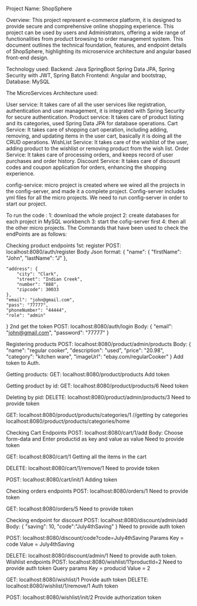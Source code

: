 Project Name: ShopSphere

Overview:
This project represent e-commerce platform, it is designed to provide secure and comprehensive online shopping experience. This project can be used by users and Administrators, offering a wide range of functionalities from product browsing to order management system. This document outlines the technical foundation, features, and endpoint details of ShopSphere, highlighting its microservice architecture and angular based front-end design. 

Technology used:
Backend: Java SpringBoot Spring Data JPA, Spring Security with JWT, Spring Batch
Frontend: Angular and bootstrap,
Database: MySQL

The MicroServices Architecture used:

User service: It takes care of all the user services like registration, authentication and user management, it is integrated with Spring Security for secure authentication. 
Product service: It takes care of product listing and its categories, used Spring Data JPA for database operations.
Cart Service:  It takes care of shopping cart operation, including adding, removing, and updating items in the user cart, basically it is doing all the CRUD operations. 
WishList Service: It takes care of the wishlist of the user, adding product to the wishlist or removing product from the wish list. 
Order Service: It takes care of processing orders, and keeps record of user purchases and order history. 
Discount Service: It takes care of discount codes and coupon application for orders, enhancing the shopping experience. 

config-service: micro project is created where we wired all the projects in the config-server,  and made it a complete project. Config-server includes yml files for all the micro projects. We need to run config-server in order to start our project. 

To run the code :
1: download the whole project 
2: create databases for each project in MySQL workbench
3: start the cofig-server first
4: then all the other micro projects. 
The Commands that have been used to check the endPoints are as follows: 



Checking product endpoints 
1st: register 
POST: localhost:8080/auth/register
Body Json format:
{
    "name": {
        "firstName": "John",
        "lastName": "J"
    },
    
    "address": {
        "city": "Clark",
        "street": "Indian Creek",
        "number": "888",
        "zipcode": 30033
    },
    "email": "john@gmail.com",
    "pass": "77777",
    "phoneNumber": "44444",
    "role": "admin"
}
2nd get the token
POST: localhost:8080/auth/login
Body: 
{
    "email": "john@gmail.com",
    "password": "77777"
}

Registering products
POST: localhost:8080/product/admin/products
Body:
{
    "name": "regular cooker",
    "description": "used",
    "price": "20.98",
    "category": "kitchen ware",
    "imageUrl": "ebay.com/regularCooker"
}
Add token to Auth.

Getting products:
GET: localhost:8080/product/products
Add token

Getting product by id:
GET: localhost:8080/product/products/6 
Need token


Deleting by pid:
DELETE: localhost:8080/product/admin/products/3
Need to provide token

GET: localhost:8080/product/products/categories/1 //getting by categories
localhost:8080/product/products/categories/home

Checking Cart Endpoints
POST: localhost:8080/cart/1/add
Body:
Choose form-data and 
Enter productid as key and value as value
Need to provide token

GET: localhost:8080/cart/1
Getting all the items in the cart

DELETE: localhost:8080/cart/1/remove/1
Need to provide token

POST: localhost:8080/cart/init/1
Adding token

 Checking orders endpoints
POST: localhost:8080/orders/1
Need to provide token

GET: localhost:8080/orders/5
Need to provide token

Checking endpoint for discount
POST: localhost:8080/discount/admin/add
Body:
{
    "saving": 10,
    "code":"July4thSaving"
}
Need to provide auth token

POST: localhost:8080/discount/code?code=July4thSaving
Params
Key = code
Value = July4thSaving

DELETE: localhost:8080/discount/admin/1
Need to provide auth token.
Wishlist endpoints
POST: localhost:8080/wishlist/1?productId=2
Need to provide auth token
Query params
Key = producid 
Value = 2

GET: localhost:8080/wishlist/1
Provide auth token
DELETE: localhost:8080/wishlist/1/remove/1
Auth token


POST: localhost:8080/wishlist/init/2
Provide authorization token
